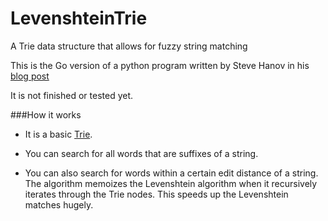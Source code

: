 LevenshteinTrie
===============

A Trie data structure that allows for fuzzy string matching

This is the Go version of a python program written by Steve Hanov in his [blog post](http://stevehanov.ca/blog/index.php?id=114)

It is not finished or tested yet.

###How it works

 - It is a basic [Trie](http://en.wikipedia.org/wiki/Trie).

 - You can search for all words that are suffixes of a string. 

 - You can also search for words within a certain edit distance of a string. The algorithm memoizes the Levenshtein algorithm when it recursively iterates through the Trie nodes. This speeds up the Levenshtein matches hugely.
